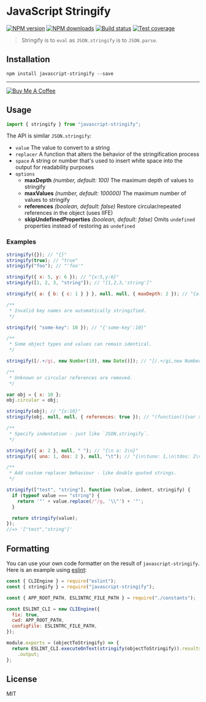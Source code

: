# JavaScript Stringify

[![NPM version][npm-image]][npm-url]
[![NPM downloads][downloads-image]][downloads-url]
[![Build status][travis-image]][travis-url]
[![Test coverage][coveralls-image]][coveralls-url]

> Stringify is to `eval` as `JSON.stringify` is to `JSON.parse`.

## Installation

```
npm install javascript-stringify --save
```

---

<a href="https://www.buymeacoffee.com/blakeembrey" target="_blank"><img src="https://www.buymeacoffee.com/assets/img/custom_images/orange_img.png" alt="Buy Me A Coffee" ></a>

## Usage

```javascript
import { stringify } from "javascript-stringify";
```

The API is similar `JSON.stringify`:

- `value` The value to convert to a string
- `replacer` A function that alters the behavior of the stringification process
- `space` A string or number that's used to insert white space into the output for readability purposes
- `options`
  - **maxDepth** _(number, default: 100)_ The maximum depth of values to stringify
  - **maxValues** _(number, default: 100000)_ The maximum number of values to stringify
  - **references** _(boolean, default: false)_ Restore circular/repeated references in the object (uses IIFE)
  - **skipUndefinedProperties** _(boolean, default: false)_ Omits `undefined` properties instead of restoring as `undefined`

### Examples

```javascript
stringify({}); // "{}"
stringify(true); // "true"
stringify("foo"); // "'foo'"

stringify({ x: 5, y: 6 }); // "{x:5,y:6}"
stringify([1, 2, 3, "string"]); // "[1,2,3,'string']"

stringify({ a: { b: { c: 1 } } }, null, null, { maxDepth: 2 }); // "{a:{b:{}}}"

/**
 * Invalid key names are automatically stringified.
 */

stringify({ "some-key": 10 }); // "{'some-key':10}"

/**
 * Some object types and values can remain identical.
 */

stringify([/.+/gi, new Number(10), new Date()]); // "[/.+/gi,new Number(10),new Date(1406623295732)]"

/**
 * Unknown or circular references are removed.
 */

var obj = { x: 10 };
obj.circular = obj;

stringify(obj); // "{x:10}"
stringify(obj, null, null, { references: true }); // "(function(){var x={x:10};x.circular=x;return x;}())"

/**
 * Specify indentation - just like `JSON.stringify`.
 */

stringify({ a: 2 }, null, " "); // "{\n a: 2\n}"
stringify({ uno: 1, dos: 2 }, null, "\t"); // "{\n\tuno: 1,\n\tdos: 2\n}"

/**
 * Add custom replacer behaviour - like double quoted strings.
 */

stringify(["test", "string"], function (value, indent, stringify) {
  if (typeof value === "string") {
    return '"' + value.replace(/"/g, '\\"') + '"';
  }

  return stringify(value);
});
//=> '["test","string"]'
```

## Formatting

You can use your own code formatter on the result of `javascript-stringify`. Here is an example using [eslint](https://www.npmjs.com/package/eslint):

```javascript
const { CLIEngine } = require("eslint");
const { stringify } = require("javascript-stringify");

const { APP_ROOT_PATH, ESLINTRC_FILE_PATH } = require("./constants");

const ESLINT_CLI = new CLIEngine({
  fix: true,
  cwd: APP_ROOT_PATH,
  configFile: ESLINTRC_FILE_PATH,
});

module.exports = (objectToStringify) => {
  return ESLINT_CLI.executeOnText(stringify(objectToStringify)).results[0]
    .output;
};
```

## License

MIT

[npm-image]: https://img.shields.io/npm/v/javascript-stringify.svg?style=flat
[npm-url]: https://npmjs.org/package/javascript-stringify
[downloads-image]: https://img.shields.io/npm/dm/javascript-stringify.svg?style=flat
[downloads-url]: https://npmjs.org/package/javascript-stringify
[travis-image]: https://img.shields.io/travis/blakeembrey/javascript-stringify.svg?style=flat
[travis-url]: https://travis-ci.org/blakeembrey/javascript-stringify
[coveralls-image]: https://img.shields.io/coveralls/blakeembrey/javascript-stringify.svg?style=flat
[coveralls-url]: https://coveralls.io/r/blakeembrey/javascript-stringify?branch=master
